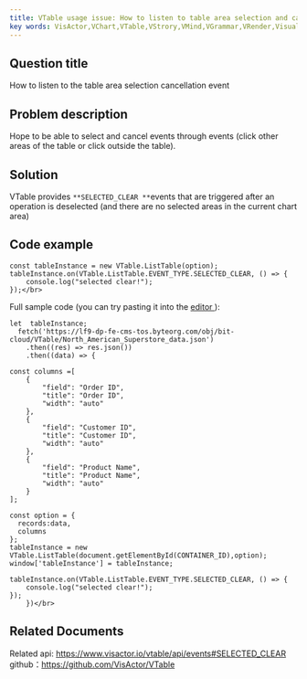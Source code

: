 ```yaml
---
title: VTable usage issue: How to listen to table area selection and cancellation events</br>
key words: VisActor,VChart,VTable,VStrory,VMind,VGrammar,VRender,Visualization,Chart,Data,Table,Graph,Gis,LLM
---
```

## Question title

How to listen to the table area selection cancellation event</br>


## Problem description

Hope to be able to select and cancel events through events (click other areas of the table or click outside the table).</br>


## Solution

VTable provides `**SELECTED_CLEAR **`events that are triggered after an operation is deselected (and there are no selected areas in the current chart area)</br>


## Code example

```
const tableInstance = new VTable.ListTable(option);
tableInstance.on(VTable.ListTable.EVENT_TYPE.SELECTED_CLEAR, () => {
    console.log("selected clear!");
});</br>
```


Full sample code (you can try pasting it into the [editor ](https%3A%2F%2Fwww.visactor.io%2Fvtable%2Fdemo%2Ftable-type%2Flist-table-tree)):</br>
```
let  tableInstance;
  fetch('https://lf9-dp-fe-cms-tos.byteorg.com/obj/bit-cloud/VTable/North_American_Superstore_data.json')
    .then((res) => res.json())
    .then((data) => {

const columns =[
    {
        "field": "Order ID",
        "title": "Order ID",
        "width": "auto"
    },
    {
        "field": "Customer ID",
        "title": "Customer ID",
        "width": "auto"
    },
    {
        "field": "Product Name",
        "title": "Product Name",
        "width": "auto"
    }
];

const option = {
  records:data,
  columns
};
tableInstance = new VTable.ListTable(document.getElementById(CONTAINER_ID),option);
window['tableInstance'] = tableInstance;

tableInstance.on(VTable.ListTable.EVENT_TYPE.SELECTED_CLEAR, () => {
    console.log("selected clear!");
});
    })</br>
```
## Related Documents

Related api: https://www.visactor.io/vtable/api/events#SELECTED_CLEAR</br>
github：https://github.com/VisActor/VTable</br>



